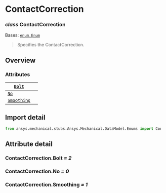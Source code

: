 # ContactCorrection

### *class* ContactCorrection

Bases: [`enum.Enum`](https://docs.python.org/3/library/enum.html#enum.Enum)

> Specifies the ContactCorrection.

> <!-- !! processed by numpydoc !! -->

## Overview

### Attributes

| [`Bolt`](#ContactCorrection.Bolt)                                                |    |
|----------------------------------------------------------------------------------|----|
| [`No`](#ContactCorrection.No)                                                    |    |
| [`Smoothing`](../../../ACT/Automation/Mechanical/Results/Smoothing.md#Smoothing) |    |

## Import detail

```python
from ansys.mechanical.stubs.Ansys.Mechanical.DataModel.Enums import ContactCorrection
```

## Attribute detail

### ContactCorrection.Bolt *= 2*

### ContactCorrection.No *= 0*

### ContactCorrection.Smoothing *= 1*
